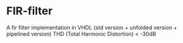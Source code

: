 # FIR-filter
A fir filter implementation in VHDL (std version + unfolded version + pipelined version)
THD (Total Harmonic Distortion) < -30dB

